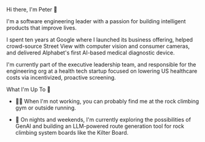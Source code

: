Hi there, I'm Peter 👋

I'm a software engineering leader with a passion for building intelligent products that improve lives. 

I spent ten years at Google where I launched its business offering, helped crowd-source Street View with computer vision and consumer cameras, and delivered Alphabet's first AI-based medical diagnostic device.

I'm currently part of the executive leadership team, and responsible for the engineering org at a health tech startup focused on lowering US healthcare costs via incentivized, proactive screening.

What I'm Up To 🌱
+ 🧗🏃 When I'm not working, you can probably find me at the rock climbing gym or outside running.

+ 🧠 On nights and weekends, I'm currently exploring the possibilities of GenAI and building an LLM-powered route generation tool for rock climbing system boards like the Kilter Board.
